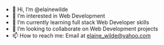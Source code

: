 - 👋 Hi, I’m @elainewilde
- 👀 I’m interested in Web Development
- 🌱 I’m currently learning full stack Web Developer skills
- 💞️ I’m looking to collaborate on Web Development projects
- 📫 How to reach me: Email at elaine_wilde@yahoo.com 

<!---
elainewilde/elainewilde is a ✨ special ✨ repository because its `README.md` (this file) appears on your GitHub profile.
You can click the Preview link to take a look at your changes.
--->
